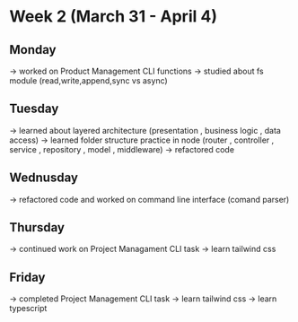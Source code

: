 # Week 2 (March 31 - April 4)

## Monday

-> worked on Product Management CLI functions
-> studied about fs module (read,write,append,sync vs async)

## Tuesday

-> learned about layered architecture (presentation , business logic , data access)
-> learned folder structure practice in node (router , controller , service , repository , model , middleware)
-> refactored code

## Wednusday

-> refactored code and worked on command line interface (comand parser)

## Thursday

-> continued work on Project Managament CLI task
-> learn tailwind css

## Friday

-> completed Project Management CLI task
-> learn tailwind css
-> learn typescript
